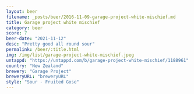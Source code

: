 ```yaml
---
layout: beer
filename: _posts/beer/2016-11-09-garage-project-white-mischief.md
title: Garage project white mischief
category: beer
score: 7
beer-date: "2021-11-12"
desc: "Pretty good all round sour"
permalink: /beer/:title.html
img: /img/list/garage-project-white-mischief.jpeg
untappd: "https://untappd.com/b/garage-project-white-mischief/1188961"
country: "New Zealand"
brewery: "Garage Project"
breweryURL: "breweryURL"
style: "Sour - Fruited Gose"
---
```

